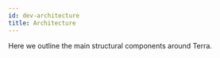 ```yaml
---
id: dev-architecture
title: Architecture
---
```


Here we outline the main structural components around Terra.
